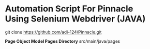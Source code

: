 # Automation Script For Pinnacle Using Selenium Webdriver (JAVA)

git clone https://github.com/adi-124/Pinnacle.git

**Page Object Model Pages Directory**
	src/main/java/pages
